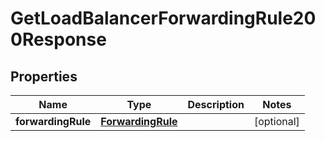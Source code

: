 

# GetLoadBalancerForwardingRule200Response


## Properties

| Name | Type | Description | Notes |
|------------ | ------------- | ------------- | -------------|
|**forwardingRule** | [**ForwardingRule**](ForwardingRule.md) |  |  [optional] |



